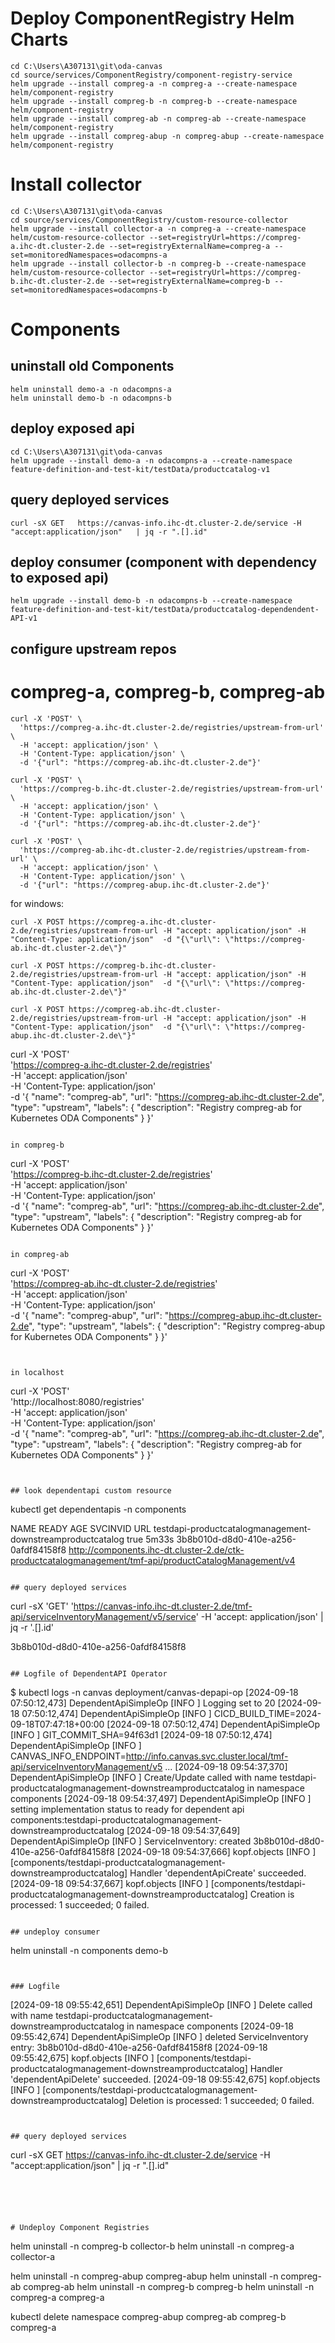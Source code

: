 # Deploy ComponentRegistry Helm Charts

```
cd C:\Users\A307131\git\oda-canvas
cd source/services/ComponentRegistry/component-registry-service
helm upgrade --install compreg-a -n compreg-a --create-namespace helm/component-registry
helm upgrade --install compreg-b -n compreg-b --create-namespace helm/component-registry
helm upgrade --install compreg-ab -n compreg-ab --create-namespace helm/component-registry
helm upgrade --install compreg-abup -n compreg-abup --create-namespace helm/component-registry

```


# Install collector

```
cd C:\Users\A307131\git\oda-canvas
cd source/services/ComponentRegistry/custom-resource-collector
helm upgrade --install collector-a -n compreg-a --create-namespace helm/custom-resource-collector --set=registryUrl=https://compreg-a.ihc-dt.cluster-2.de --set=registryExternalName=compreg-a --set=monitoredNamespaces=odacompns-a
helm upgrade --install collector-b -n compreg-b --create-namespace helm/custom-resource-collector --set=registryUrl=https://compreg-b.ihc-dt.cluster-2.de --set=registryExternalName=compreg-b --set=monitoredNamespaces=odacompns-b

```


# Components

## uninstall old Components

```
helm uninstall demo-a -n odacompns-a
helm uninstall demo-b -n odacompns-b
```

## deploy exposed api

```
cd C:\Users\A307131\git\oda-canvas
helm upgrade --install demo-a -n odacompns-a --create-namespace feature-definition-and-test-kit/testData/productcatalog-v1
```

## query deployed services

```
curl -sX GET   https://canvas-info.ihc-dt.cluster-2.de/service -H "accept:application/json"   | jq -r ".[].id"
```

## deploy consumer (component with dependency to exposed api)

```
helm upgrade --install demo-b -n odacompns-b --create-namespace feature-definition-and-test-kit/testData/productcatalog-dependendent-API-v1
```


## configure upstream repos

# compreg-a, compreg-b, compreg-ab

```
curl -X 'POST' \
  'https://compreg-a.ihc-dt.cluster-2.de/registries/upstream-from-url' \
  -H 'accept: application/json' \
  -H 'Content-Type: application/json' \
  -d '{"url": "https://compreg-ab.ihc-dt.cluster-2.de"}'

curl -X 'POST' \
  'https://compreg-b.ihc-dt.cluster-2.de/registries/upstream-from-url' \
  -H 'accept: application/json' \
  -H 'Content-Type: application/json' \
  -d '{"url": "https://compreg-ab.ihc-dt.cluster-2.de"}'

curl -X 'POST' \
  'https://compreg-ab.ihc-dt.cluster-2.de/registries/upstream-from-url' \
  -H 'accept: application/json' \
  -H 'Content-Type: application/json' \
  -d '{"url": "https://compreg-abup.ihc-dt.cluster-2.de"}'

```

for windows:

```
curl -X POST https://compreg-a.ihc-dt.cluster-2.de/registries/upstream-from-url -H "accept: application/json" -H "Content-Type: application/json"  -d "{\"url\": \"https://compreg-ab.ihc-dt.cluster-2.de\"}"

curl -X POST https://compreg-b.ihc-dt.cluster-2.de/registries/upstream-from-url -H "accept: application/json" -H "Content-Type: application/json"  -d "{\"url\": \"https://compreg-ab.ihc-dt.cluster-2.de\"}"

curl -X POST https://compreg-ab.ihc-dt.cluster-2.de/registries/upstream-from-url -H "accept: application/json" -H "Content-Type: application/json"  -d "{\"url\": \"https://compreg-abup.ihc-dt.cluster-2.de\"}"

```
  


curl -X 'POST' \
  'https://compreg-a.ihc-dt.cluster-2.de/registries' \
  -H 'accept: application/json' \
  -H 'Content-Type: application/json' \
  -d '{
  "name": "compreg-ab",
  "url": "https://compreg-ab.ihc-dt.cluster-2.de",
  "type": "upstream",
  "labels": {
    "description": "Registry compreg-ab for Kubernetes ODA Components"
  }
}'
```

in compreg-b

```
curl -X 'POST' \
  'https://compreg-b.ihc-dt.cluster-2.de/registries' \
  -H 'accept: application/json' \
  -H 'Content-Type: application/json' \
  -d '{
  "name": "compreg-ab",
  "url": "https://compreg-ab.ihc-dt.cluster-2.de",
  "type": "upstream",
  "labels": {
    "description": "Registry compreg-ab for Kubernetes ODA Components"
  }
}'
```

in compreg-ab

```
curl -X 'POST' \
  'https://compreg-ab.ihc-dt.cluster-2.de/registries' \
  -H 'accept: application/json' \
  -H 'Content-Type: application/json' \
  -d '{
  "name": "compreg-abup",
  "url": "https://compreg-abup.ihc-dt.cluster-2.de",
  "type": "upstream",
  "labels": {
    "description": "Registry compreg-abup for Kubernetes ODA Components"
  }
}'
```


in localhost

```
curl -X 'POST' \
  'http://localhost:8080/registries' \
  -H 'accept: application/json' \
  -H 'Content-Type: application/json' \
  -d '{
  "name": "compreg-ab",
  "url": "https://compreg-ab.ihc-dt.cluster-2.de",
  "type": "upstream",
  "labels": {
    "description": "Registry compreg-ab for Kubernetes ODA Components"
  }
}'
```


## look dependentapi custom resource

```
kubectl get dependentapis -n components

  NAME                                                           READY   AGE     SVCINVID                               URL
  testdapi-productcatalogmanagement-downstreamproductcatalog     true    5m33s   3b8b010d-d8d0-410e-a256-0afdf84158f8   http://components.ihc-dt.cluster-2.de/ctk-productcatalogmanagement/tmf-api/productCatalogManagement/v4
```

## query deployed services

```
curl -sX 'GET'   'https://canvas-info.ihc-dt.cluster-2.de/tmf-api/serviceInventoryManagement/v5/service'   -H 'accept: application/json' | jq -r '.[].id'

  3b8b010d-d8d0-410e-a256-0afdf84158f8
```

## Logfile of DependentAPI Operator

```
$ kubectl logs -n canvas deployment/canvas-depapi-op
[2024-09-18 07:50:12,473] DependentApiSimpleOp [INFO    ] Logging set to 20
[2024-09-18 07:50:12,474] DependentApiSimpleOp [INFO    ] CICD_BUILD_TIME=2024-09-18T07:47:18+00:00
[2024-09-18 07:50:12,474] DependentApiSimpleOp [INFO    ] GIT_COMMIT_SHA=94f63d1
[2024-09-18 07:50:12,474] DependentApiSimpleOp [INFO    ] CANVAS_INFO_ENDPOINT=http://info.canvas.svc.cluster.local/tmf-api/serviceInventoryManagement/v5
...
[2024-09-18 09:54:37,370] DependentApiSimpleOp [INFO    ] Create/Update  called with name testdapi-productcatalogmanagement-downstreamproductcatalog in namespace components
[2024-09-18 09:54:37,497] DependentApiSimpleOp [INFO    ] setting implementation status to ready for dependent api components:testdapi-productcatalogmanagement-downstreamproductcatalog
[2024-09-18 09:54:37,649] DependentApiSimpleOp [INFO    ] ServiceInventory: created 3b8b010d-d8d0-410e-a256-0afdf84158f8
[2024-09-18 09:54:37,666] kopf.objects         [INFO    ] [components/testdapi-productcatalogmanagement-downstreamproductcatalog] Handler 'dependentApiCreate' succeeded.
[2024-09-18 09:54:37,667] kopf.objects         [INFO    ] [components/testdapi-productcatalogmanagement-downstreamproductcatalog] Creation is processed: 1 succeeded; 0 failed.
```

## undeploy consumer

```
helm uninstall -n components demo-b
```


### Logfile

```
[2024-09-18 09:55:42,651] DependentApiSimpleOp [INFO    ] Delete         called with name testdapi-productcatalogmanagement-downstreamproductcatalog in namespace components
[2024-09-18 09:55:42,674] DependentApiSimpleOp [INFO    ] deleted ServiceInventory entry: 3b8b010d-d8d0-410e-a256-0afdf84158f8
[2024-09-18 09:55:42,675] kopf.objects         [INFO    ] [components/testdapi-productcatalogmanagement-downstreamproductcatalog] Handler 'dependentApiDelete' succeeded.
[2024-09-18 09:55:42,675] kopf.objects         [INFO    ] [components/testdapi-productcatalogmanagement-downstreamproductcatalog] Deletion is processed: 1 succeeded; 0 failed.
```


## query deployed services

```
curl -sX GET   https://canvas-info.ihc-dt.cluster-2.de/service -H "accept:application/json"   | jq -r ".[].id"
```





# Undeploy Component Registries

```
helm uninstall -n compreg-b collector-b
helm uninstall -n compreg-a collector-a

helm uninstall -n compreg-abup compreg-abup
helm uninstall -n compreg-ab compreg-ab
helm uninstall -n compreg-b compreg-b
helm uninstall -n compreg-a compreg-a

kubectl delete namespace compreg-abup compreg-ab compreg-b compreg-a

```


